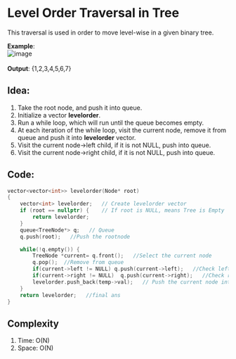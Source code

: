 # Level Order Traversal in Tree
This traversal is used in order to move level-wise in a given binary tree.

**Example**: <br>
![image](https://github.com/Ashutosh0120/dsa_competitive-coding-GSSOC-2023/assets/24804042/0b7d6295-b119-4481-a611-bf5d1d6b1e28) 
<br><br>
**Output**: {1,2,3,4,5,6,7}
## Idea:

1. Take the root node, and push it into queue.
2. Initialize a vector **levelorder**.
3. Run a while loop, which will run until the queue becomes empty.
4. At each iteration of the while loop, visit the current node, remove it from queue and push it into **levelorder** vector.
5. Visit the current node->left child, if it is not NULL, push into queue.
6. Visit the current node->right child, if it is not NULL, push into queue.

## Code:
```cpp
vector<vector<int>> levelorder(Node* root)
{
    vector<int> levelorder;   // Create levelorder vector
    if (root == nullptr) {    // If root is NULL, means Tree is Empty
        return levelorder;
    }
    queue<TreeNode*> q;   // Queue
    q.push(root);   //Push the rootnode

    while(!q.empty()) {
        TreeNode *current= q.front();   //Select the current node
        q.pop();  //Remove from queue
        if(current->left != NULL) q.push(current->left);   //Check left child
        if(current->right != NULL)  q.push(current->right);   //Check right child
        levelorder.push_back(temp->val);   // Push the current node into levelorder 
    }
    return levelorder;   //final ans
}
```
## Complexity
1) Time: O(N) 
2) Space: O(N)
